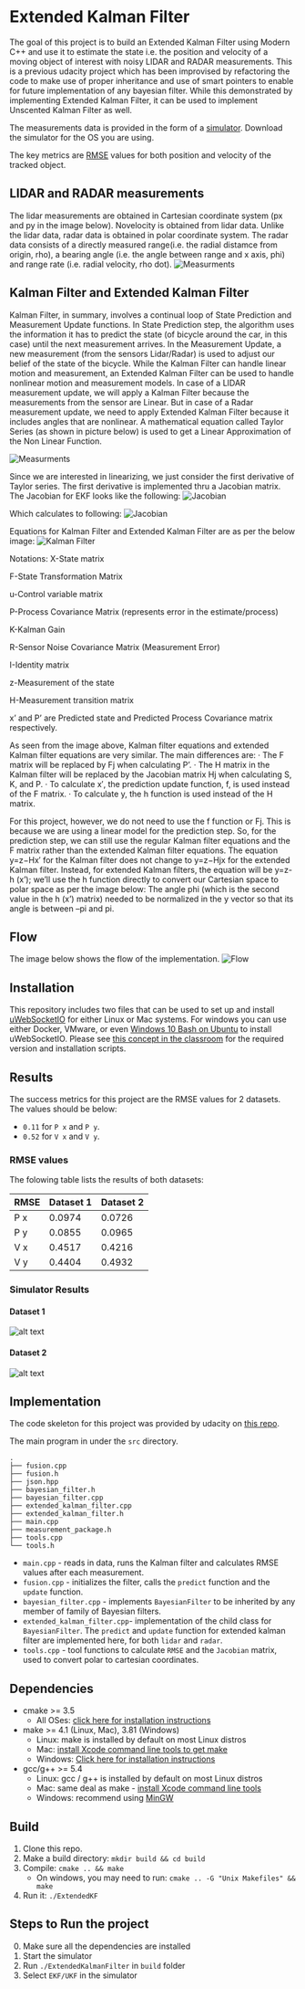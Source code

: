 # Extended Kalman Filter 
The goal of this project is to build an Extended Kalman Filter using Modern C++ and
use it to estimate the state i.e. the position and velocity of a moving object of interest with noisy LIDAR
and RADAR measurements. This is a previous udacity project which has been improvised by 
refactoring the code to make use of proper inheritance and use of 
smart pointers to enable for future implementation of any bayesian filter. 
While this demonstrated by implementing Extended Kalman Filter, 
it can be used to implement Unscented Kalman Filter as well.

The measurements data is provided in the form of a [simulator](https://github.com/udacity/self-driving-car-sim/releases).
Download the simulator for the OS you are using.

The key metrics are [RMSE](https://en.wikipedia.org/wiki/Root-mean-square_deviation) values for both position and velocity of the tracked
object.

## LIDAR and RADAR measurements
The lidar measurements are obtained in Cartesian coordinate system (px and py in the image below). Novelocity is obtained from lidar data. Unlike the lidar data, radar data is obtained 
in polar coordinate system. The radar data consists of a directly measured range(i.e. the radial distamce from origin, rho), a bearing angle (i.e. the angle between range and x axis, phi) and range rate (i.e. radial velocity, rho dot).
![Measurments](assets/lidar_radar.png "Measurements")

## Kalman Filter and Extended Kalman Filter
Kalman Filter, in summary, involves a continual loop of State Prediction and Measurement Update functions. In State Prediction step, the algorithm uses the information it has to predict the state (of bicycle around the car, in this case) until the next measurement arrives. In the Measurement Update, a new measurement (from the sensors Lidar/Radar) is used to adjust our belief of the state of the bicycle.
While the Kalman Filter can handle linear motion and measurement, an Extended Kalman Filter can be used to handle nonlinear motion and measurement models. In case of a LIDAR measurement update, we will apply a Kalman Filter because the measurements from the sensor are Linear. But in case of a Radar measurement update, we need to apply Extended Kalman Filter because it includes angles that are nonlinear.
A mathematical equation called Taylor Series (as shown in picture below) is used to get a Linear Approximation of the Non Linear Function.

![Measurments](assets/taylor.png "Taylor Series")

Since we are interested in linearizing, we just consider the first derivative of Taylor series. The first derivative is implemented thru a Jacobian matrix. The Jacobian for EKF looks like the following:
![Jacobian](assets/jacobian.png "Jacobian Matrix")

Which calculates to following:
![Jacobian](assets/jacobian1.jpeg "Jacobian Matrix")

Equations for Kalman Filter and Extended Kalman Filter are as per the below image:
![Kalman Filter](assets/kf_equations.jpeg "Jacobian Matrix")

Notations:
X-State matrix

F-State Transformation Matrix

u-Control variable matrix

P-Process Covariance Matrix (represents error in the estimate/process)

K-Kalman Gain

R-Sensor Noise Covariance Matrix (Measurement Error)

I-Identity matrix

z-Measurement of the state

H-Measurement transition matrix

x’ and P’ are Predicted state and Predicted Process Covariance matrix respectively.

As seen from the image above, Kalman filter equations and extended Kalman filter equations are very similar. The main differences are:
· The F matrix will be replaced by Fj when calculating P’.
· The H matrix in the Kalman filter will be replaced by the Jacobian matrix Hj when calculating S, K, and P.
· To calculate x′, the prediction update function, f, is used instead of the F matrix.
· To calculate y, the h function is used instead of the H matrix.

For this project, however, we do not need to use the f function or Fj. This is because we are using a linear model for the prediction step. So, for the prediction step, we can still use the regular Kalman filter equations and the F matrix rather than the extended Kalman filter equations.
The equation y=z−Hx′ for the Kalman filter does not change to y=z−Hj​x for the extended Kalman filter. Instead, for extended Kalman filters, the equation will be y=z-h (x’); we’ll use the h function directly to convert our Cartesian space to polar space as per the image below:
The angle phi (which is the second value in the h (x’) matrix) needed to be normalized in the y vector so that its angle is between –pi and pi.

## Flow 
The image below shows the flow of the implementation.
![Flow](assets/flow.png "Implementation Flow")

## Installation
This repository includes two files that can be used to set up and install [uWebSocketIO](https://github.com/uWebSockets/uWebSockets) for either Linux or Mac systems. For windows you can use either Docker, VMware, or even [Windows 10 Bash on Ubuntu](https://www.howtogeek.com/249966/how-to-install-and-use-the-linux-bash-shell-on-windows-10/) to install uWebSocketIO. Please see [this concept in the classroom](https://classroom.udacity.com/nanodegrees/nd013/parts/40f38239-66b6-46ec-ae68-03afd8a601c8/modules/0949fca6-b379-42af-a919-ee50aa304e6a/lessons/f758c44c-5e40-4e01-93b5-1a82aa4e044f/concepts/16cf4a78-4fc7-49e1-8621-3450ca938b77) for the required version and installation scripts.

## Results
The success metrics for this project are the RMSE values for 2 datasets.
The values should be below:
- `0.11` for `P x` and `P y`.
- `0.52` for `V x` and `V y`.

### RMSE values

The folowing table lists the results of both datasets:

| RMSE | Dataset 1 | Dataset 2 |
|------|-----------|-----------|
| P x  |  0.0974   |  0.0726   |
| P y  |  0.0855   |  0.0965   |
| V x  |  0.4517   |  0.4216   |
| V y  |  0.4404   |  0.4932   |


### Simulator Results

#### Dataset 1

![alt text](assets/ekf1.gif "Dataset 1")

#### Dataset 2

![alt text](assets/ekf2.gif "Dataset 2")

## Implementation

The code skeleton for this project was provided by udacity on [this repo](https://github.com/udacity/CarND-Extended-Kalman-Filter-Project).

The main program in under the `src` directory.
```
.
├── fusion.cpp
├── fusion.h
├── json.hpp
├── bayesian_filter.h
├── bayesian_filter.cpp
├── extended_kalman_filter.cpp
├── extended_kalman_filter.h
├── main.cpp
├── measurement_package.h
├── tools.cpp
└── tools.h
```

- `main.cpp` - reads in data, runs the Kalman filter and calculates RMSE values after each measurement.
- `fusion.cpp` - initializes the filter, calls the `predict` function and the `update` function.
- `bayesian_filter.cpp` - implements `BayesianFilter` to be inherited by any member of family of Bayesian filters.
- `extended_kalman_filter.cpp`- implementation of the child class for `BayesianFilter`. The  `predict` and `update` function for extended kalman filter are implemented here, for both `lidar` and `radar`. 
- `tools.cpp` - tool functions to calculate `RMSE` and the `Jacobian` matrix, used to convert polar to cartesian coordinates.



## Dependencies

* cmake >= 3.5
  * All OSes: [click here for installation instructions](https://cmake.org/install/)
* make >= 4.1 (Linux, Mac), 3.81 (Windows)
  * Linux: make is installed by default on most Linux distros
  * Mac: [install Xcode command line tools to get make](https://developer.apple.com/xcode/features/)
  * Windows: [Click here for installation instructions](http://gnuwin32.sourceforge.net/packages/make.htm)
* gcc/g++ >= 5.4
  * Linux: gcc / g++ is installed by default on most Linux distros
  * Mac: same deal as make - [install Xcode command line tools](https://developer.apple.com/xcode/features/)
  * Windows: recommend using [MinGW](http://www.mingw.org/)

## Build

1. Clone this repo.
2. Make a build directory: `mkdir build && cd build`
3. Compile: `cmake .. && make` 
   * On windows, you may need to run: `cmake .. -G "Unix Makefiles" && make`
4. Run it: `./ExtendedKF `

## Steps to Run the project

0. Make sure all the dependencies are installed
1. Start the simulator
2. Run `./ExtendedKalmanFilter` in `build` folder
3. Select `EKF/UKF` in the simulator







